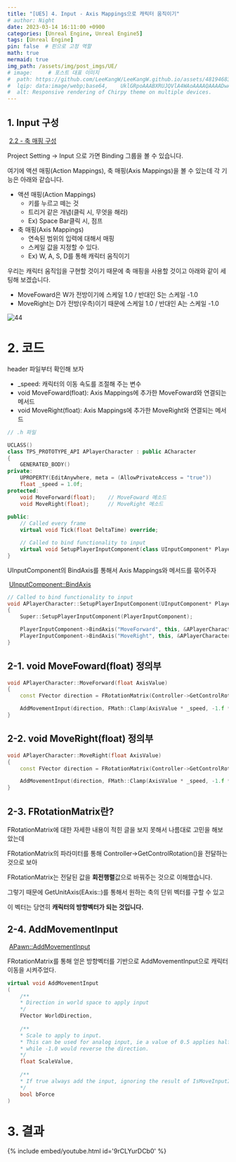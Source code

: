 ```yaml
---
title: "[UE5] 4. Input - Axis Mappings으로 캐릭터 움직이기"
# author: Night
date: 2023-03-14 16:11:00 +0900
categories: [Unreal Engine, Unreal Engine5]
tags: [Unreal Engine]
pin: false  # 핀으로 고정 역할
math: true
mermaid: true
img_path: /assets/img/post_imgs/UE/
# image:     # 포스트 대표 이미지
#  path: https://github.com/LeeKangW/LeeKangW.github.io/assets/48194683/7e5b8251-2544-4eea-b702-ad59aa404e9e
#  lqip: data:image/webp;base64,    UklGRpoAAABXRUJQVlA4WAoAAAAQAAAADwAABwAAQUxQSDIAAAARL0AmbZurmr57yyIiqE8oiG0bejIYEQTgqiDA9vqnsUSI6H+oAERp2HZ65qP/VIAWAFZQOCBCAAAA8AEAnQEqEAAIAAVAfCWkAALp8sF8rgRgAP7o9FDvMCkMde9PK7euH5M1m6VWoDXf2FkP3BqV0ZYbO6NA/VFIAAAA
#  alt: Responsive rendering of Chirpy theme on multiple devices.
---
```


## 1\. Input 구성

 [2.2 - 축 매핑 구성](https://docs.unrealengine.com/4.27/ko/ProgrammingAndScripting/ProgrammingWithCPP/CPPTutorials/FirstPersonShooter/2/2/)

Project Setting -> Input 으로 가면 Binding 그룹을 볼 수 있습니다.

여기에 액션 매핑(Action Mappings), 축 매핑(Axis Mappings)을 볼 수 있는데 각 기능은 아래와 같습니다.

-   액션 매핑(Action Mappings)
    -   키를 누르고 떼는 것
    -   트리거 같은 개념(클릭 시, 무엇을 해라)
    -   Ex) Space Bar클릭 시, 점프
-   축 매핑(Axis Mappings)
    -   연속된 범위의 입력에 대해서 매핑
    -   스케일 값을 지정할 수 있다.
    -   Ex) W, A, S, D를 통해 캐릭터 움직이기

우리는 캐릭터 움직임을 구현할 것이기 때문에 축 매핑을 사용할 것이고 아래와 같이 세팅해 보겠습니다.

-   MoveFoward은 W가 전방이기에 스케일 1.0 / 반대인 S는 스케일 -1.0
-   MoveRight는 D가 전방(우측)이기 때문에 스케일 1.0 / 반대인 A는 스케일 -1.0

![44](44.png)

# 2\. 코드

header 파일부터 확인해 보자

-   \_speed: 캐릭터의 이동 속도를 조절해 주는 변수
-   void MoveFoward(float): Axis Mappings에 추가한 MoveFoward와 연결되는 메서드
-   void MoveRight(float): Axis Mappings에 추가한 MoveRight와 연결되는 메서드

```cpp
// .h 파일

UCLASS()
class TPS_PROTOTYPE_API APlayerCharacter : public ACharacter
{
	GENERATED_BODY()
private:	
    UPROPERTY(EditAnywhere, meta = (AllowPrivateAccess = "true"))
	float _speed = 1.0f;
protected:
	void MoveForward(float);	// MoveFoward 메소드
	void MoveRight(float);		// MoveRight 메소드
    
public:	
	// Called every frame
	virtual void Tick(float DeltaTime) override;

	// Called to bind functionality to input
	virtual void SetupPlayerInputComponent(class UInputComponent* PlayerInputComponent) override;
}
```

UInputComponent의 BindAxis를 통해서 Axis Mappings와 메서드를 묶어주자

 [UInputComponent::BindAxis](https://docs.unrealengine.com/4.27/en-US/API/Runtime/Engine/Components/UInputComponent/BindAxis/2/)

```cpp
// Called to bind functionality to input
void APlayerCharacter::SetupPlayerInputComponent(UInputComponent* PlayerInputComponent)
{
	Super::SetupPlayerInputComponent(PlayerInputComponent);

	PlayerInputComponent->BindAxis("MoveForward", this, &APlayerCharacter::MoveForward);
	PlayerInputComponent->BindAxis("MoveRight", this, &APlayerCharacter::MoveRight);
}
```

## 2-1. void MoveFoward(float) 정의부

```cpp
void APlayerCharacter::MoveForward(float AxisValue)
{
	const FVector direction = FRotationMatrix(Controller->GetControlRotation()).GetUnitAxis(EAxis::X);

	AddMovementInput(direction, FMath::Clamp(AxisValue * _speed, -1.f * _speed, 1.f * _speed));
}
```

## 2-2. void MoveRight(float) 정의부

```cpp
void APlayerCharacter::MoveRight(float AxisValue)
{
	const FVector direction = FRotationMatrix(Controller->GetControlRotation()).GetUnitAxis(EAxis::Y);

	AddMovementInput(direction, FMath::Clamp(AxisValue * _speed, -1.f * _speed, 1.f * _speed));
}
```

## 2-3. FRotationMatrix란?

FRotationMatrix에 대한 자세한 내용이 적힌 글을 보지 못해서 나름대로 고민을 해보았는데

FRotationMatrix의 파라미터를 통해 Controller->GetControlRotation()을 전달하는 것으로 보아

FRotationMatrix는 전달된 값을 **회전행렬**값으로 바꿔주는 것으로 이해했습니다.

그렇기 때문에 GetUnitAxis(EAxis::)를 통해서 원하는 축의 단위 벡터를 구할 수 있고

이 벡터는 당연히 **캐릭터의 방향벡터가 되는 것입니다.**

## 2-4. AddMovementInput

 [APawn::AddMovementInput](https://docs.unrealengine.com/5.1/en-US/API/Runtime/Engine/GameFramework/APawn/AddMovementInput/)

FRotationMatrix를 통해 얻은 방향벡터를 기반으로 AddMovementInput으로 캐릭터 이동을 시켜주었다.

```cpp
virtual void AddMovementInput
(
    /**
    * Direction in world space to apply input
    */
    FVector WorldDirection,
    
    /**
    * Scale to apply to input.
    * This can be used for analog input, ie a value of 0.5 applies half the normal value,
    * while -1.0 would reverse the direction.
    */
    float ScaleValue,
    
    /**
    * If true always add the input, ignoring the result of IsMoveInputIgnored().
    */
    bool bForce
)
```

# 3\. 결과

{% include embed/youtube.html id='9rCLYurDCb0' %}